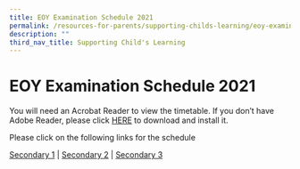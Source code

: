 ```yaml
---
title: EOY Examination Schedule 2021
permalink: /resources-for-parents/supporting-childs-learning/eoy-examination-schedule-2021/permalink/
description: ""
third_nav_title: Supporting Child's Learning
---
```


EOY Examination Schedule 2021
=============================

You will need an Acrobat Reader to view the timetable. If you don’t have Adobe Reader, please click [HERE](http://get.adobe.com/uk/reader/) to download and install it.

Please click on the following links for the schedule

[Secondary 1](/files/EOY-Examinations-Schedule-2021_15092021_Sec-1.pdf) | [Secondary 2](/files/EOY-Examinations-Schedule-2021_15092021_Sec-2.pdf) | [Secondary 3](/files/EOY-Examinations-Schedule-2021_15092021_Sec-3.pdf)